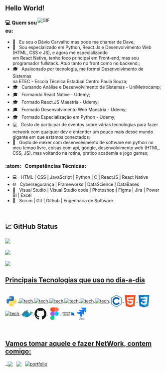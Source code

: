 <h2> Hello World!</h2>

<img align="right" alt="GIF" src="https://media1.giphy.com/media/v1.Y2lkPTc5MGI3NjExZnU4OWYzYmdwMmx1M2g5YXpieHA4dHBlODM0cGZwMWpiNWMyZjgzYSZlcD12MV9pbnRlcm5hbF9naWZfYnlfaWQmY3Q9Zw/2IudUHdI075HL02Pkk/giphy.gif" width="400"/>

<h3> 💻 Quem sou eu: </h3>

- :rainbow: &nbsp; Eu sou o Dávio Carvalho mas pode me chamar de Dave, 
- 🔭 &nbsp; Sou especializado em Python, React.Js e Desenvolvimento Web (HTML, CSS e JS), e agora me especializando </br> em React Native, tenho foco principal em Front-end, mas sou programador fullstack. Atuo tanto no front como no backend.;
- 🎓 &nbsp; Apaixonado por tecnologia, me formei Desenvolvimento de Sistemas </br> na ETEC - Escola Técnica Estadual Centro Paula Souza;
- 🎓 &nbsp; Cursando Análise e Desenvolvimento de Sistemas - UniMetrocamp;
- 🎓 &nbsp; Formando React Native - Udemy;
- 🎓 &nbsp; Formado React.JS Maestria - Udemy;
- 🎓 &nbsp; Formado Desenvolvimento Web Maestria - Udemy;
- 🎓 &nbsp; Formado Especialização em Python - Udemy;
- :computer: &nbsp; Gosto de participar de eventos sobre várias tecnologias para fazer network com qualquer dev e entender um pouco mais desse mundo gigante em que estamos conectados;
- :iphone: &nbsp; Gosto de mexer com desenvolvimento de software em python no meu tempo livre, coisas com api, google, desenvolvimento web (HTML, CSS, JS), mas voltando na rotina, pratico academia e jogo games;

<h3>:atom: &nbsp; Competências Técnicas: </h3>

- 💻 &nbsp; HTML | CSS | JavaScript | Python | C | ReactJS | React Native
- 🌐 &nbsp; Cybersegurança | Frameworks | DataScience | DataBases
- :art: &nbsp; Visual Studio | Visual Studio code | Photoshop | Figma | Jira | Power BI | Excel
- 🔧 &nbsp; Scrum | Git | Github | Engenharia de Software

<br>

## 📈 GitHub Status 
<div >
  <a href="https://github.com/Davio27">
  <img height="240em" src="https://github-readme-stats.vercel.app/api?username=Davio27&show_icons=true&&theme=aura&count_private=true"/>
  <br></br>
  <img height="240em" src="https://github-readme-stats.vercel.app/api/top-langs/?username=Davio27&layout=compact&langs_count=7&theme=aura"/>
  <br></br>
  <img height="240em" src="https://github-profile-summary-cards.vercel.app/api/cards/profile-details?username=Davio27&theme=radical&hide_border=true"/>
</div>

## Principais Tecnologias que uso no dia-a-dia
<div style="display: inline_block"> </br> 
  <img align="center" alt="tech" width="40" height="40" src="https://github.com/devicons/devicon/blob/master/icons/python/python-original.svg" />
  <img align="center" alt="tech" width="40" height="40" src="https://cdn.jsdelivr.net/gh/devicons/devicon/icons/nodejs/nodejs-original.svg" />         
  <img align="center" alt="tech" width="40" height="40" src="https://cdn.jsdelivr.net/gh/devicons/devicon/icons/react/react-original.svg" />      
  <img align="center" alt="tech" width="40" height="40" src="https://cdn.jsdelivr.net/gh/devicons/devicon/icons/typescript/typescript-original.svg" />  
  <img align="center" alt="tech" width="40" height="40" src="https://cdn.jsdelivr.net/gh/devicons/devicon/icons/mysql/mysql-original.svg" />      
  <img align="center" alt="tech" width="40" height="40" src="https://cdn.jsdelivr.net/gh/devicons/devicon/icons/mongodb/mongodb-original.svg" />
  <img align="center" alt="tech" width="40" height="40" src="https://cdn.jsdelivr.net/gh/devicons/devicon/icons/linux/linux-original.svg" />
  <img align="center" alt="tech" width="40" height="40" src="https://github.com/devicons/devicon/blob/master/icons/c/c-line.svg" />
  <img align="center" alt="tech" width="40" height="40" src="https://github.com/devicons/devicon/blob/master/icons/html5/html5-original.svg" />
  <img align="center" alt="tech" width="40" height="40" src="https://github.com/devicons/devicon/blob/master/icons/css3/css3-original.svg" />
  <img align="center" alt="tech" width="40" height="40" src="https://cdn.jsdelivr.net/gh/devicons/devicon/icons/javascript/javascript-original.svg" /> 
  <img align="center" alt="tech" width="40" height="40" src="https://github.com/devicons/devicon/blob/master/icons/docker/docker-original.svg" />
  <img align="center" alt="tech" width="40" height="40" src="https://github.com/devicons/devicon/blob/master/icons/github/github-original.svg" />
  <img align="center" alt="tech" width="40" height="40" src="https://github.com/devicons/devicon/blob/master/icons/figma/figma-original.svg" />
  <img align="center" alt="tech" width="40" height="40" src="https://github.com/devicons/devicon/blob/master/icons/androidstudio/androidstudio-original-wordmark.svg" />
  <img align="center" alt="tech" width="40" height="40" src="https://github.com/devicons/devicon/blob/master/icons/jira/jira-original-wordmark.svg" />
  
              
</div>
<br>
</br>

<h2> Vamos tomar aquele e fazer NetWork, contem comigo: </h2>

&nbsp; <a align="center" href="https://www.linkedin.com/in/daviocarvalho2001/" target="_blank" rel="noopener noreferrer"><img align="center" src="https://img.icons8.com/plasticine/100/000000/linkedin.png" width="50" /></a>
&nbsp; <a align="center" href="mailto:daviccarvalho11@hotmail.com" target="_blank" rel="noopener noreferrer"><img align="center" src="https://img.icons8.com/plasticine/100/000000/gmail.png"  width="50" /></a>
&nbsp; <a align="center" href="https://davio27.github.io/myportfolio" target="_blank" rel="noopener noreferrer"><img  align="center" src="https://img.icons8.com/doodle/48/portfolio.png"  width="48" alt="portfolio"/></a>


</p>




